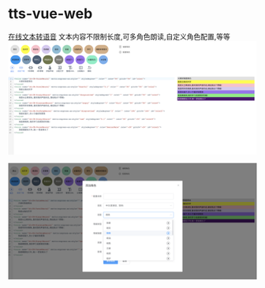 # tts-vue-web
[在线文本转语音](https://tts.byylook.com/)
文本内容不限制长度,可多角色朗读,自定义角色配置,等等
![图片](assets/main.jpg "Optional title")

![图片2](assets/main2.jpg "Optional title")
